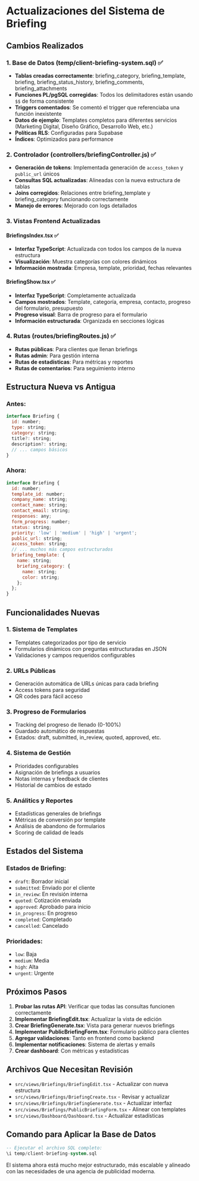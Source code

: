 # Actualizaciones del Sistema de Briefing

## Cambios Realizados

### 1. Base de Datos (temp/client-briefing-system.sql) ✅
- **Tablas creadas correctamente**: briefing_category, briefing_template, briefing, briefing_status_history, briefing_comments, briefing_attachments
- **Funciones PL/pgSQL corregidas**: Todos los delimitadores están usando `$$` de forma consistente
- **Triggers comentados**: Se comentó el trigger que referenciaba una función inexistente
- **Datos de ejemplo**: Templates completos para diferentes servicios (Marketing Digital, Diseño Gráfico, Desarrollo Web, etc.)
- **Políticas RLS**: Configuradas para Supabase
- **Índices**: Optimizados para performance

### 2. Controlador (controllers/briefingController.js) ✅
- **Generación de tokens**: Implementada generación de `access_token` y `public_url` únicos
- **Consultas SQL actualizadas**: Alineadas con la nueva estructura de tablas
- **Joins corregidos**: Relaciones entre briefing_template y briefing_category funcionando correctamente
- **Manejo de errores**: Mejorado con logs detallados

### 3. Vistas Frontend Actualizadas

#### BriefingsIndex.tsx ✅
- **Interfaz TypeScript**: Actualizada con todos los campos de la nueva estructura
- **Visualización**: Muestra categorías con colores dinámicos
- **Información mostrada**: Empresa, template, prioridad, fechas relevantes

#### BriefingShow.tsx ✅
- **Interfaz TypeScript**: Completamente actualizada
- **Campos mostrados**: Template, categoría, empresa, contacto, progreso del formulario, presupuesto
- **Progreso visual**: Barra de progreso para el formulario
- **Información estructurada**: Organizada en secciones lógicas

### 4. Rutas (routes/briefingRoutes.js) ✅
- **Rutas públicas**: Para clientes que llenan briefings
- **Rutas admin**: Para gestión interna
- **Rutas de estadísticas**: Para métricas y reportes
- **Rutas de comentarios**: Para seguimiento interno

## Estructura Nueva vs Antigua

### Antes:
```javascript
interface Briefing {
  id: number;
  type: string;
  category: string;  
  title?: string;
  description?: string;
  // ... campos básicos
}
```

### Ahora:
```javascript
interface Briefing {
  id: number;
  template_id: number;
  company_name: string;
  contact_name: string;
  contact_email: string;
  responses: any;
  form_progress: number;
  status: string;
  priority: 'low' | 'medium' | 'high' | 'urgent';
  public_url: string;
  access_token: string;
  // ... muchos más campos estructurados
  briefing_template: {
    name: string;
    briefing_category: {
      name: string;
      color: string;
    };
  };
}
```

## Funcionalidades Nuevas

### 1. Sistema de Templates
- Templates categorizados por tipo de servicio
- Formularios dinámicos con preguntas estructuradas en JSON
- Validaciones y campos requeridos configurables

### 2. URLs Públicas
- Generación automática de URLs únicas para cada briefing
- Access tokens para seguridad
- QR codes para fácil acceso

### 3. Progreso de Formularios
- Tracking del progreso de llenado (0-100%)
- Guardado automático de respuestas
- Estados: draft, submitted, in_review, quoted, approved, etc.

### 4. Sistema de Gestión
- Prioridades configurables
- Asignación de briefings a usuarios
- Notas internas y feedback de clientes
- Historial de cambios de estado

### 5. Análitics y Reportes
- Estadísticas generales de briefings
- Métricas de conversión por template
- Análisis de abandono de formularios
- Scoring de calidad de leads

## Estados del Sistema

### Estados de Briefing:
- `draft`: Borrador inicial
- `submitted`: Enviado por el cliente
- `in_review`: En revisión interna
- `quoted`: Cotización enviada
- `approved`: Aprobado para inicio
- `in_progress`: En progreso
- `completed`: Completado
- `cancelled`: Cancelado

### Prioridades:
- `low`: Baja
- `medium`: Media  
- `high`: Alta
- `urgent`: Urgente

## Próximos Pasos

1. **Probar las rutas API**: Verificar que todas las consultas funcionen correctamente
2. **Implementar BriefingEdit.tsx**: Actualizar la vista de edición
3. **Crear BriefingGenerate.tsx**: Vista para generar nuevos briefings
4. **Implementar PublicBriefingForm.tsx**: Formulario público para clientes
5. **Agregar validaciones**: Tanto en frontend como backend
6. **Implementar notificaciones**: Sistema de alertas y emails
7. **Crear dashboard**: Con métricas y estadísticas

## Archivos Que Necesitan Revisión

- `src/views/Briefings/BriefingEdit.tsx` - Actualizar con nueva estructura
- `src/views/Briefings/BriefingCreate.tsx` - Revisar y actualizar  
- `src/views/Briefings/BriefingGenerate.tsx` - Actualizar interfaz
- `src/views/Briefings/PublicBriefingForm.tsx` - Alinear con templates
- `src/views/Dashboard/Dashboard.tsx` - Actualizar estadísticas

## Comando para Aplicar la Base de Datos

```sql
-- Ejecutar el archivo SQL completo:
\i temp/client-briefing-system.sql
```

El sistema ahora está mucho mejor estructurado, más escalable y alineado con las necesidades de una agencia de publicidad moderna.

